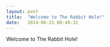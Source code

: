```yaml
---
layout: post
title:  "Welcome to The Rabbit Hole!"
date:   2014-06-21 08:49:32
---
```


Welcome to The Rabbit Hole!